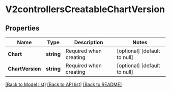 # V2controllersCreatableChartVersion

## Properties
Name | Type | Description | Notes
------------ | ------------- | ------------- | -------------
**Chart** | **string** | Required when creating | [optional] [default to null]
**ChartVersion** | **string** | Required when creating | [optional] [default to null]

[[Back to Model list]](../README.md#documentation-for-models) [[Back to API list]](../README.md#documentation-for-api-endpoints) [[Back to README]](../README.md)


